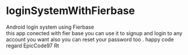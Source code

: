 # loginSystemWithFierbase
Android login system using Fierbase  
this app conected with fier base you can use it to signup and login to any account you want also you can reset your password too . 
happy code 
regard EpicCode97 
Rt
